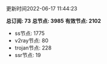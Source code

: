 更新时间2022-06-17 11:44:23

**总订阅: 73**
**总节点: 3985**
**有效节点: 2102**
- ss节点: 1775
- v2ray节点: 80
- trojan节点: 228
- ssr节点: 19
